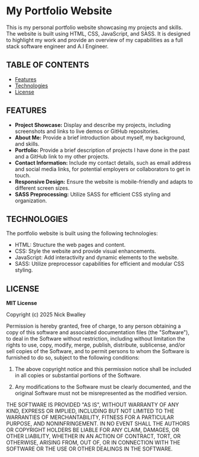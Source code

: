 # My Portfolio Website

This is my personal portfolio website showcasing my projects and skills. The website is built using HTML, CSS, JavaScript, and SASS. It is designed to highlight my work and provide an overview of my capabilities as a full stack software engineer and A.I Engineer.

## TABLE OF CONTENTS

- [Features](#features)
- [Technologies](#technologies)
- [License](#license)

## FEATURES

- **Project Showcase:** Display and describe my projects, including screenshots and links to live demos or GitHub repositories.
- **About Me:** Provide a brief introduction about myself, my background, and skills.
- **Portfolio:** Provide a brief description of projects I have done in the past and a GitHub link to my other projects.
- **Contact Information:** Include my contact details, such as email address and social media links, for potential employers or collaborators to get in touch.
- **Responsive Design:** Ensure the website is mobile-friendly and adapts to different screen sizes.
- **SASS Preprocessing:** Utilize SASS for efficient CSS styling and organization.

## TECHNOLOGIES

The portfolio website is built using the following technologies:

- HTML: Structure the web pages and content.
- CSS: Style the website and provide visual enhancements.
- JavaScript: Add interactivity and dynamic elements to the website.
- SASS: Utilize preprocessor capabilities for efficient and modular CSS styling.

## LICENSE
**MIT License**

Copyright (c) 2025 Nick Bwalley

Permission is hereby granted, free of charge, to any person obtaining a copy of this software and associated documentation files (the "Software"), to deal in the Software without restriction, including without limitation the rights to use, copy, modify, merge, publish, distribute, sublicense, and/or sell copies of the Software, and to permit persons to whom the Software is furnished to do so, subject to the following conditions:

1. The above copyright notice and this permission notice shall be included in all copies or substantial portions of the Software.

2. Any modifications to the Software must be clearly documented, and the original Software must not be misrepresented as the modified version.

THE SOFTWARE IS PROVIDED "AS IS", WITHOUT WARRANTY OF ANY KIND, EXPRESS OR IMPLIED, INCLUDING BUT NOT LIMITED TO THE WARRANTIES OF MERCHANTABILITY, FITNESS FOR A PARTICULAR PURPOSE, AND NONINFRINGEMENT. IN NO EVENT SHALL THE AUTHORS OR COPYRIGHT HOLDERS BE LIABLE FOR ANY CLAIM, DAMAGES, OR OTHER LIABILITY, WHETHER IN AN ACTION OF CONTRACT, TORT, OR OTHERWISE, ARISING FROM, OUT OF, OR IN CONNECTION WITH THE SOFTWARE OR THE USE OR OTHER DEALINGS IN THE SOFTWARE.

